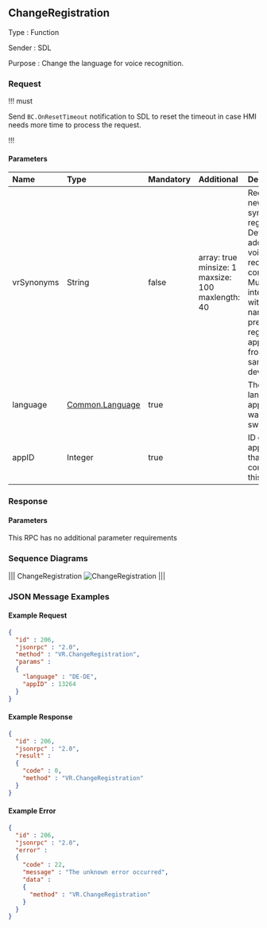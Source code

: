 ## ChangeRegistration

Type
: Function

Sender
: SDL

Purpose
: Change the language for voice recognition.

### Request

!!! must

Send `BC.OnResetTimeout` notification to SDL to reset the timeout in case HMI needs more time to process the request.

!!!

#### Parameters

|Name|Type|Mandatory|Additional|Description|
|:---|:---|:--------|:---------|:---------|
|vrSynonyms|String|false|array: true<br>minsize: 1<br>maxsize: 100<br>maxlength: 40|Request new <abbr title="Voice Recognition">VR</abbr> synonyms registration<br>Defines an additional voice recognition command.<br>Must not interfere with any name of previously registered applications from the same device.|
|language|[Common.Language](../../common/enums/#language)|true||The language application wants to switch to.|
|appID|Integer|true||ID of application that concerns this RPC.|

### Response

#### Parameters

This RPC has no additional parameter requirements

### Sequence Diagrams

|||
ChangeRegistration
![ChangeRegistration](./assets/ChangeRegistration.png)
|||

### JSON Message Examples

#### Example Request

```json
{
  "id" : 206,
  "jsonrpc" : "2.0",
  "method" : "VR.ChangeRegistration",
  "params" :
  {
    "language" : "DE-DE",
    "appID" : 13264
  }
}
```

#### Example Response

```json
{
  "id" : 206,
  "jsonrpc" : "2.0",
  "result" :
  {
    "code" : 0,
    "method" : "VR.ChangeRegistration"
  }
}
```

#### Example Error

```json
{
  "id" : 206,
  "jsonrpc" : "2.0",
  "error" :
  {
    "code" : 22,
    "message" : "The unknown error occurred",
    "data" :
    {
      "method" : "VR.ChangeRegistration"
    }
  }
}
```
